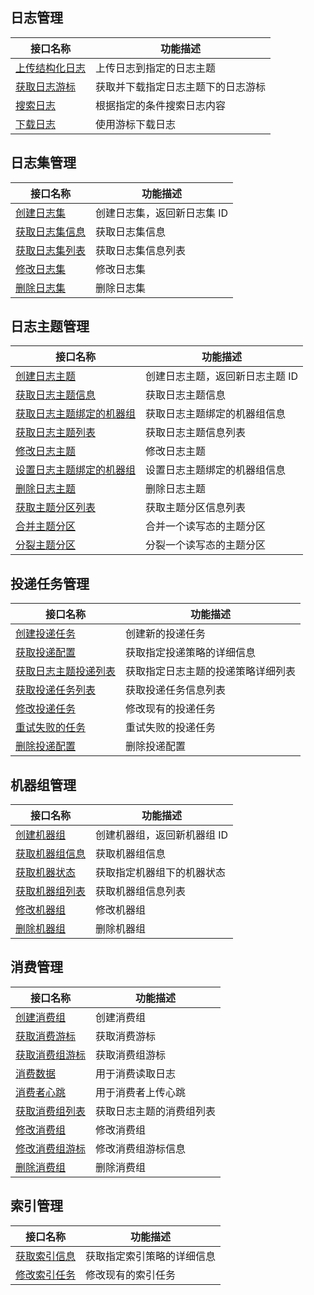 
## 日志管理

| 接口名称                                                     | 功能描述                           |
| ------------------------------------------------------------ | ---------------------------------- |
| [上传结构化日志](https://cloud.tencent.com/document/product/614/16873) | 上传日志到指定的日志主题           |
| [获取日志游标](https://cloud.tencent.com/document/product/614/16876) | 获取并下载指定日志主题下的日志游标 |
| [搜索日志](https://cloud.tencent.com/document/product/614/16875) | 根据指定的条件搜索日志内容         |
| [下载日志](https://cloud.tencent.com/document/product/614/16874) | 使用游标下载日志                   |

## 日志集管理

| 接口名称                                                     | 功能描述                    |
| ------------------------------------------------------------ | --------------------------- |
| [创建日志集](https://cloud.tencent.com/document/product/614/16879) | 创建日志集，返回新日志集 ID |
| [获取日志集信息](https://cloud.tencent.com/document/product/614/16881) | 获取日志集信息              |
| [获取日志集列表](https://cloud.tencent.com/document/product/614/16882) | 获取日志集信息列表          |
| [修改日志集](https://cloud.tencent.com/document/product/614/16878) | 修改日志集                  |
| [删除日志集](https://cloud.tencent.com/document/product/614/16880) | 删除日志集                  |

## 日志主题管理

| 接口名称                                                     | 功能描述                        |
| ------------------------------------------------------------ | ------------------------------- |
| [创建日志主题](https://cloud.tencent.com/document/product/614/16885) | 创建日志主题，返回新日志主题 ID |
| [获取日志主题信息](https://cloud.tencent.com/document/product/614/16887) | 获取日志主题信息                |
| [获取日志主题绑定的机器组](https://cloud.tencent.com/document/product/614/31572) | 获取日志主题绑定的机器组信息 |
| [获取日志主题列表](https://cloud.tencent.com/document/product/614/16888) | 获取日志主题信息列表            |
| [修改日志主题](https://cloud.tencent.com/document/product/614/16884) | 修改日志主题                    |
| [设置日志主题绑定的机器组](https://cloud.tencent.com/document/product/614/31573) | 设置日志主题绑定的机器组信息 |
| [删除日志主题](https://cloud.tencent.com/document/product/614/16886) | 删除日志主题                    |
| [获取主题分区列表](https://cloud.tencent.com/document/product/614/39256) |     获取主题分区信息列表              |
| [合并主题分区](https://cloud.tencent.com/document/product/614/39257) |合并一个读写态的主题分区                 |
| [分裂主题分区](https://cloud.tencent.com/document/product/614/39258) | 分裂一个读写态的主题分区                  |




## 投递任务管理

| 接口名称                                                     | 功能描述                   |
| ------------------------------------------------------------ | -------------------------- |
| [创建投递任务](https://cloud.tencent.com/document/product/614/16890) | 创建新的投递任务           |
| [获取投递配置](https://cloud.tencent.com/document/product/614/16894) | 获取指定投递策略的详细信息 |
| [获取日志主题投递列表](https://cloud.tencent.com/document/product/614/31574) | 获取指定日志主题的投递策略详细列表 |
| [获取投递任务列表](https://cloud.tencent.com/document/product/614/16891) | 获取投递任务信息列表       |
| [修改投递任务](https://cloud.tencent.com/document/product/614/16893) | 修改现有的投递任务         |
| [重试失败的任务](https://cloud.tencent.com/document/product/614/16895) | 重试失败的投递任务         |
| [删除投递配置](https://cloud.tencent.com/document/product/614/16892) | 删除投递配置               |

## 机器组管理

| 接口名称                                                     | 功能描述                    |
| ------------------------------------------------------------ | --------------------------- |
| [创建机器组](https://cloud.tencent.com/document/product/614/16899) | 创建机器组，返回新机器组 ID |
| [获取机器组信息](https://cloud.tencent.com/document/product/614/16902) | 获取机器组信息              |
| [获取机器状态](https://cloud.tencent.com/document/product/614/16901) | 获取指定机器组下的机器状态  |
| [获取机器组列表](https://cloud.tencent.com/document/product/614/16903) | 获取机器组信息列表          |
| [修改机器组](https://cloud.tencent.com/document/product/614/16898) | 修改机器组                  |
| [删除机器组](https://cloud.tencent.com/document/product/614/16900) | 删除机器组                  |


## 消费管理

| 接口名称                                                     | 功能描述                    |
| ------------------------------------------------------------ | --------------------------- |
|[创建消费组](https://cloud.tencent.com/document/product/614/39247) | 创建消费组|
| [获取消费游标](https://cloud.tencent.com/document/product/614/39245) | 获取消费游标|
| [获取消费组游标](https://cloud.tencent.com/document/product/614/39249) | 获取消费组游标|
| [消费数据](https://cloud.tencent.com/document/product/614/39246) | 用于消费读取日志|
| [消费者心跳](https://cloud.tencent.com/document/product/614/39250) | 用于消费者上传心跳|
| [获取消费组列表](https://cloud.tencent.com/document/product/614/39252) | 获取日志主题的消费组列表|
| [修改消费组](https://cloud.tencent.com/document/product/614/39253) | 修改消费组|
| [修改消费组游标](https://cloud.tencent.com/document/product/614/39254) | 修改消费组游标信息|
| [删除消费组](https://cloud.tencent.com/document/product/614/39248) | 删除消费组|





## 索引管理

| 接口名称                                                     | 功能描述                   |
| ------------------------------------------------------------ | -------------------------- |
| [获取索引信息](https://cloud.tencent.com/document/product/614/16906) | 获取指定索引策略的详细信息 |
| [修改索引任务](https://cloud.tencent.com/document/product/614/16905) | 修改现有的索引任务         |
